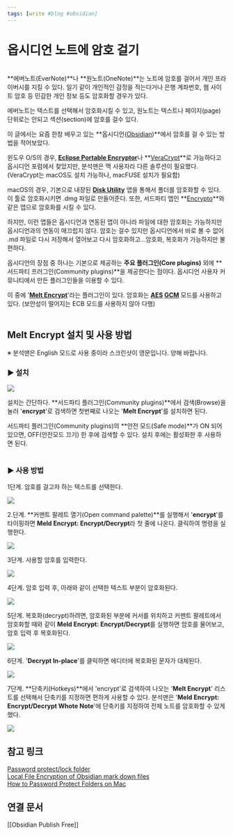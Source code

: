 ```yaml
---
tags: [write #blog #obsidian]
---
```


# 옵시디언 노트에 암호 걸기
<br>
**에버노트(EverNote)**나 **원노트(OneNote)**는 노트에 암호를 걸어서 개인 프라이버시를 지킬 수 있다. 일기 같이 개인적인 감정을 적는다거나 은행 계좌번호, 웹 사이트 암호 등 민감한 개인 정보 등도 암호화할 경우가 있다.  
  
에버노트는 텍스트를 선택해서 암호화시킬 수 있고, 원노트는 텍스트나 페이지(page) 단위로는 안되고 섹션(section)에 암호를 걸수 있다.  
  
이 글에서는 요즘 한창 배우고 있는 **옵시디언([Obsidian](https://obsidian.md/))**에서 암호를 걸 수 있는 방법을 적어보았다.  
  
윈도우 O/S의 경우, [**Eclipse Portable Encryptor**](https://sector-seven.com/software/eclipse)나 **[VeraCrypt](https://www.veracrypt.fr/en/Home.html)**로 가능하다고 옵시디언 포럼에서 찾았지만, 분석맨은 맥 사용자라 다른 솔루션이 필요했다. (VeraCrypt는 macOS도 설치 가능하나, macFUSE 설치가 필요함)  
  
macOS의 경우, 기본으로 내장된 **[Disk Utility](https://en.wikipedia.org/wiki/Disk_Utility)** 앱을 통해서 폴더를 암호화할 수 있다. 이 툴로 암호화시키면 .dmg 파일로 만들어준다. 또한, 서드파티 앱인 **[Encrypto](https://apps.apple.com/us/app/encrypto-secure-your-files/id935235287?mt=12)**와 같은 앱으로 암호화를 시킬 수 있다.  
  
하지만, 이런 앱들은 옵시디언과 연동된 앱이 아니라 파일에 대한 암호화는 가능하지만 옵시디언과의 연동이 매끄럽지 않다. 암호는 걸수 있지만 옵시디언에서 바로 볼 수 없어 .md 파일로 다시 저장해서 열어보고 다시 암호화하고...암호화, 복호화가 가능하지만 불편하다.  
  
옵시디언의 장점 중 하나는 기본으로 제공하는 **주요 플러그인(Core plugins)** 외에 **서드파티 프러그인(Community plugins)**을 제공한다는 점이다. 옵시디언 사용자 커뮤니티에서 만든 플러그인들을 이용할 수 있다.  
  
이 중에 '**[Melt Encrypt](https://github.com/meld-cp/obsidian-encrypt)**'라는 플러그인이 있다. 암호화는 **[AES](https://en.wikipedia.org/wiki/Advanced_Encryption_Standard) [GCM](https://en.wikipedia.org/wiki/Galois/Counter_Mode)** 모드를 사용하고 있다. (보안성이 떨어지는 ECB 모드를 사용하지 않아 다행)  
<br>


## Melt Encrypt 설치 및 사용 방법

※ 분석맨은 English 모드로 사용 중이라 스크린샷이 영문입니다. 양해 바랍니다.
<br>
  

### **▶ 설치**

[![](https://blogger.googleusercontent.com/img/a/AVvXsEjNSKd6weD-O2qG0-K5PlN5EjewRh_zVe8uObPpeMHo5bxoDpYc5qe98sNFHeUCkmTOKyKMJmfp7SvIsmOWy6PVpmR4O7jbfpIDHWpZPHIxNzATr_3OjSuhrJi4Pb0ccZi4U7IZa2S8LtIH0vne9GBfnS4bwtVy9WTspW9yncUZJxzV4ta1mXwqCDZj=w640-h240)](https://blogger.googleusercontent.com/img/a/AVvXsEjNSKd6weD-O2qG0-K5PlN5EjewRh_zVe8uObPpeMHo5bxoDpYc5qe98sNFHeUCkmTOKyKMJmfp7SvIsmOWy6PVpmR4O7jbfpIDHWpZPHIxNzATr_3OjSuhrJi4Pb0ccZi4U7IZa2S8LtIH0vne9GBfnS4bwtVy9WTspW9yncUZJxzV4ta1mXwqCDZj=s2778)

  

설치는 간단하다. **서드파티 플러그인(Community plugins)**에서 검색(Browse)을 눌러 '**encrypt**'로 검색하면 첫번째로 나오는 '**Melt Encrypt**'를 설치하면 된다.  
  
서드파티 플러그인(Community plugins)의 **안전 모드(Safe mode)**가 ON 되어 있으면, OFF(안전모드 끄기) 한 후에 검색할 수 있다. 설치 후에는 활성화한 후 사용하면 된다.  
<br>

### **▶ 사용 방법**

1단계. 암호를 걸고자 하는 텍스트를 선택한다.

[![](https://blogger.googleusercontent.com/img/a/AVvXsEhmPmc7JaUTGW1QhfQRxDIT9Uz7qRSxS8J_pEFo1UJChQSudXzQ58_XFQn6GmoYAF976yyhX1rGPj6pFUSBRHap64_ER-ZrLWmXZhamvEge1J1n5a6OwtAMFNsukNG2Gv0oTPX74xcawORDu9WZC_4wKYUqB3qeJp4JJ06FRUJfT7rhE530DWg3k4PQ=w640-h140)](https://blogger.googleusercontent.com/img/a/AVvXsEhmPmc7JaUTGW1QhfQRxDIT9Uz7qRSxS8J_pEFo1UJChQSudXzQ58_XFQn6GmoYAF976yyhX1rGPj6pFUSBRHap64_ER-ZrLWmXZhamvEge1J1n5a6OwtAMFNsukNG2Gv0oTPX74xcawORDu9WZC_4wKYUqB3qeJp4JJ06FRUJfT7rhE530DWg3k4PQ=s413)

  

2.단계. **커맨트 팔레트 열기(Open command palette)**를 실행해서 '**encrypt**'를 타이핑하면 **Meld Encrypt: Encrypt/Decrypt**라 첫 줄에 나온다. 클릭하여 명령을 실행한다.

[![](https://blogger.googleusercontent.com/img/a/AVvXsEhEYvBvuSH_JxI_6Iwm37brVsLSaGeCLgqHMokb5C24Ps9737Z58simLNCE-pPvLJUWRFpPu_6Co9HX-tubCKcGa7WArU9HUZDd2_Lhj1ChOB4NhhptEp6XIYIIChvjikAX5ofJKOeSus7DXUMnVXPvrslJfo_YZ3-ffxMbf64y1HAbiWtEOkAXcxq6=w640-h154)](https://blogger.googleusercontent.com/img/a/AVvXsEhEYvBvuSH_JxI_6Iwm37brVsLSaGeCLgqHMokb5C24Ps9737Z58simLNCE-pPvLJUWRFpPu_6Co9HX-tubCKcGa7WArU9HUZDd2_Lhj1ChOB4NhhptEp6XIYIIChvjikAX5ofJKOeSus7DXUMnVXPvrslJfo_YZ3-ffxMbf64y1HAbiWtEOkAXcxq6=s691)

  
3단계. 사용할 암호를 입력한다.

[![](https://blogger.googleusercontent.com/img/a/AVvXsEjkXLyKzBJSx8jIBZeKoY7ZW8JU7iK9GYUDAgwMlJQPEJ9HCn1HMaYD45-iIuoCgofpusdsHBOSL7Cex19O8dtinosH7f3L1c9QMZ1k5pLAKAQO_aMyKitoY-JxS4BkOuN8amCXuehABdUEC4vCZ96hxZgwvfPZpFyYux59GtoUxrhOIqVeO3RScGIr=w640-h172)](https://blogger.googleusercontent.com/img/a/AVvXsEjkXLyKzBJSx8jIBZeKoY7ZW8JU7iK9GYUDAgwMlJQPEJ9HCn1HMaYD45-iIuoCgofpusdsHBOSL7Cex19O8dtinosH7f3L1c9QMZ1k5pLAKAQO_aMyKitoY-JxS4BkOuN8amCXuehABdUEC4vCZ96hxZgwvfPZpFyYux59GtoUxrhOIqVeO3RScGIr=s553)

  

4단계. 암호 입력 후, 아래와 같이 선택한 텍스트 부분이 암호화된다.

[![](https://blogger.googleusercontent.com/img/a/AVvXsEhe58p1k2lwSbUWF6Vy53o9W-JT3N9DnWxWIjAloOL30Qh2igUOzLhlEb2yaYvrIfVkDo2tiufPWJyZAFaBNdXjrDnlamPruOnx84P-ZtfiF2kd_2vL55NAQixJOOBEp8w2oxcnZZ5W76NfHRWfjBB3-wUhYEhd1jnTzS6ECTsjDJULvYA_D5N9ihNY=w640-h212)](https://blogger.googleusercontent.com/img/a/AVvXsEhe58p1k2lwSbUWF6Vy53o9W-JT3N9DnWxWIjAloOL30Qh2igUOzLhlEb2yaYvrIfVkDo2tiufPWJyZAFaBNdXjrDnlamPruOnx84P-ZtfiF2kd_2vL55NAQixJOOBEp8w2oxcnZZ5W76NfHRWfjBB3-wUhYEhd1jnTzS6ECTsjDJULvYA_D5N9ihNY=s408)

  
5단계. 복호화(decrypt)하려면, 암호화된 부분에 커서를 위치하고 커맨트 팔레트에서 암호화할 때와 같이 **Meld Encrypt: Encrypt/Decrypt**를 실행하면 암호를 물어보고, 암호 입력 후 복호화된다.

[![](https://blogger.googleusercontent.com/img/a/AVvXsEi4GkZLTCJssRND8bvtk6tiLqgySkksep86l2UWI4SnW3SAJG2IR_R-z7vhfr3pDwh0-NtyPzlp_DdbYlaWxNFZcqpFUMxwdCqvH9Bt_L-xD6tQRYdDwwMpPt9yYOVZwCJEtN4yLGIX5qeSMfds6p7Hoy75zNw0DUacFIDWx5NkOw_zss83xwrqsoRu=w640-h82)](https://blogger.googleusercontent.com/img/a/AVvXsEi4GkZLTCJssRND8bvtk6tiLqgySkksep86l2UWI4SnW3SAJG2IR_R-z7vhfr3pDwh0-NtyPzlp_DdbYlaWxNFZcqpFUMxwdCqvH9Bt_L-xD6tQRYdDwwMpPt9yYOVZwCJEtN4yLGIX5qeSMfds6p7Hoy75zNw0DUacFIDWx5NkOw_zss83xwrqsoRu=s683)

  

6단계. '**Decrypt In-place**'를 클릭하면 에디터에 복호화된 문자가 대체된다.

[![](https://blogger.googleusercontent.com/img/a/AVvXsEjgjQhYR-KdwPi-E0-s6gV6tPYJ9do0jDlPB0_Q6a08FhfLCX7nqggbQmAxlTSFRQFsBXR83bVbGMgKIOySel4JOlHzWy3Ky-uny1-KVcLkxtWoEWcGoMcHGMhF_JDg4lNACApM01C7U9u1HUOvk293-1FvDZYXmgWr69vNDLN6xv1Lij_lClUfDsxP=w640-h474)](https://blogger.googleusercontent.com/img/a/AVvXsEjgjQhYR-KdwPi-E0-s6gV6tPYJ9do0jDlPB0_Q6a08FhfLCX7nqggbQmAxlTSFRQFsBXR83bVbGMgKIOySel4JOlHzWy3Ky-uny1-KVcLkxtWoEWcGoMcHGMhF_JDg4lNACApM01C7U9u1HUOvk293-1FvDZYXmgWr69vNDLN6xv1Lij_lClUfDsxP=s552)

  

7단계. **단축키(Hotkeys)**에서 'encrypt'로 검색하여 나오는 '**Melt Encrypt**' 리스트를 선택해서 단축키를 지정하면 편하게 사용할 수 있다. 분석맨은 '**Meld Encrypt: Encrypt/Decrypt Whote Note**'에 단축키를 지정하여 전체 노트를 암호화할 수 있게 했다.

[![](https://blogger.googleusercontent.com/img/a/AVvXsEju2IepcWQ0GF0cWVZMxmHXhbFxvQHzoOFc_Utax36WnMbHmjCZi9EgdR6HpZCHwYqhE9WvwD8rwpZ1zvFt6xz-QIoFFA1cbxZJ4E87Zdm56UPkNrgOtBRV81PwfdGOFnlO_b8T6ygs-h1DmYtS7eKOyNd8u6RpRSX9AfrUlJYZ9DanWDHGb2VOwuNz=w640-h202)](https://blogger.googleusercontent.com/img/a/AVvXsEju2IepcWQ0GF0cWVZMxmHXhbFxvQHzoOFc_Utax36WnMbHmjCZi9EgdR6HpZCHwYqhE9WvwD8rwpZ1zvFt6xz-QIoFFA1cbxZJ4E87Zdm56UPkNrgOtBRV81PwfdGOFnlO_b8T6ygs-h1DmYtS7eKOyNd8u6RpRSX9AfrUlJYZ9DanWDHGb2VOwuNz=s728)


## 참고 링크
[Password protect/lock folder](https://forum.obsidian.md/t/password-protect-lock-folder/1754)  
[Local File Encryption of Obsidian mark down files](https://forum.obsidian.md/t/local-file-encryption-of-obsidian-mark-down-files/24630)  
[How to Password Protect Folders on Mac](https://www.maketecheasier.com/password-protect-folders-mac/)


## 연결 문서
[[Obsidian Publish Free]]